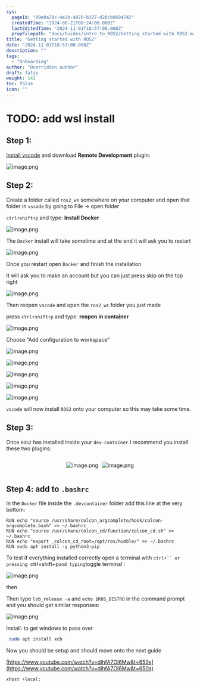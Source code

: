 ```yaml
---
sys:
  pageId: "89e0a78c-4e2b-4070-b327-d28cb0694742"
  createdTime: "2024-08-21T00:24:00.000Z"
  lastEditedTime: "2024-11-01T18:57:00.000Z"
  propFilepath: "docs/Guides/intro_to_ROS2/Getting started with ROS2.md"
title: "Getting started with ROS2"
date: "2024-11-01T18:57:00.000Z"
description: ""
tags:
  - "Onboarding"
author: "Overridden author"
draft: false
weight: 141
toc: false
icon: ""
---
```


# TODO: add wsl install

## Step 1:

[Install vscode](https://code.visualstudio.com/download) and download **Remote Development** plugin:

![image.png](https://prod-files-secure.s3.us-west-2.amazonaws.com/d518164a-d88e-44d1-a4ee-3adb3bd8bce0/efb52993-1881-4a40-b95e-6f020334f022/image.png?X-Amz-Algorithm=AWS4-HMAC-SHA256&X-Amz-Content-Sha256=UNSIGNED-PAYLOAD&X-Amz-Credential=ASIAZI2LB466ZPIFRI3B%2F20250129%2Fus-west-2%2Fs3%2Faws4_request&X-Amz-Date=20250129T061043Z&X-Amz-Expires=3600&X-Amz-Security-Token=IQoJb3JpZ2luX2VjEHwaCXVzLXdlc3QtMiJHMEUCIEjruhJAF17ercpiiy94Jl2dDQid8Bm4L7U6AiZSFiJAAiEAn7zz266bUY8XL%2Fpj5uLbwyvy8iffLQptlq9YyvJ0iDQqiAQIhP%2F%2F%2F%2F%2F%2F%2F%2F%2F%2FARAAGgw2Mzc0MjMxODM4MDUiDO9WZHyQFlZusXPOmSrcA2IHvU98m0HMoGjahspTb9GaPyNLdvWb8dfLWP0%2BidB7OpChmCgsi69t9Qci8aKLI2q9DcSyTeu52vA8wTgXusu6e62u0CpgnlyGWpf15nVlfRaHaGcy1zio26zmOrHf28DWNmKPiQcqvl1m1HXTR46ov3Pkx14lfZ08RYrrYYTmP51c%2B1aHtGld10ienmIxe1azbiQPeLKy9YZDWRXRg%2F2Chiov7Q2s5jfYnsOWmNSMaqO%2BFk%2FapndCm10%2F2KZnFCby3%2BYKfWVaiNSFDQ%2BLnvcR%2B8Q4PddfrlvSsTEKq2%2BUtuSpHUXrceOclbCQSIFlq3Ll7P8RjrCZweHpsa1RynMmuty1Ywzx5uLz5ccDYpG6s0QBr7R0YjFk8X8aUH6YfIEiEtGbqDDr3zamiW2Hu6U9i1IsQIoOJT49IOqxEnQuGleu84OSN5ZTN%2BVN71IEXhueiX4i4Fu5bxcSCJqrLRdK%2BwGsktnP2c%2FzQKCgiVPaAW2cSRdJBcFnKqEkl3gOTn%2Fi%2Fda5TdflCibWu9qlMVnkacHcmplOCubud3gCLoKLQk9Gp1IImAe7YHbs4BFgAPzv7%2Fiw%2BKvfHSQFXL%2BkMzGZpq5z0zUYKJEG42IIw1p%2FOA6oqzoQXnBinuNNMOC85rwGOqUB%2F8g7BU5jr6u4HXVf%2FjQYnxSM4UsL5QLm64mq4C9%2BfFG6yYl5jf52wlZPNh1mEeyu9xiGSjIjsuS2O2fZDf7j8FwNfTSTZa3DOEpbIPuDdiq%2FGiz%2BpiWouo6SfgX3X5cJOialoijai0jUcEp23lzFBZI1AgPpszpDk4%2FVFBB9c%2Fz0zw4ELv%2FgSudNOpvbAsv2V1GrgKwSOL4wJGvmG97mAJGouPQU&X-Amz-Signature=0d61c1c8cb9d560d6fedd96b36fb28bc79b89d14504bf00c59a1cc5807840cb1&X-Amz-SignedHeaders=host&x-id=GetObject)

## Step 2:

Create a folder called `ros2_ws` somewhere on your computer and open that folder in `vscode` by going to File → open folder 

`ctrl+shift+p` and type: **Install Docker**

![image.png](https://prod-files-secure.s3.us-west-2.amazonaws.com/d518164a-d88e-44d1-a4ee-3adb3bd8bce0/2269dc0e-1cd5-47ff-bceb-c04ad9b2eab0/image.png?X-Amz-Algorithm=AWS4-HMAC-SHA256&X-Amz-Content-Sha256=UNSIGNED-PAYLOAD&X-Amz-Credential=ASIAZI2LB466ZPIFRI3B%2F20250129%2Fus-west-2%2Fs3%2Faws4_request&X-Amz-Date=20250129T061043Z&X-Amz-Expires=3600&X-Amz-Security-Token=IQoJb3JpZ2luX2VjEHwaCXVzLXdlc3QtMiJHMEUCIEjruhJAF17ercpiiy94Jl2dDQid8Bm4L7U6AiZSFiJAAiEAn7zz266bUY8XL%2Fpj5uLbwyvy8iffLQptlq9YyvJ0iDQqiAQIhP%2F%2F%2F%2F%2F%2F%2F%2F%2F%2FARAAGgw2Mzc0MjMxODM4MDUiDO9WZHyQFlZusXPOmSrcA2IHvU98m0HMoGjahspTb9GaPyNLdvWb8dfLWP0%2BidB7OpChmCgsi69t9Qci8aKLI2q9DcSyTeu52vA8wTgXusu6e62u0CpgnlyGWpf15nVlfRaHaGcy1zio26zmOrHf28DWNmKPiQcqvl1m1HXTR46ov3Pkx14lfZ08RYrrYYTmP51c%2B1aHtGld10ienmIxe1azbiQPeLKy9YZDWRXRg%2F2Chiov7Q2s5jfYnsOWmNSMaqO%2BFk%2FapndCm10%2F2KZnFCby3%2BYKfWVaiNSFDQ%2BLnvcR%2B8Q4PddfrlvSsTEKq2%2BUtuSpHUXrceOclbCQSIFlq3Ll7P8RjrCZweHpsa1RynMmuty1Ywzx5uLz5ccDYpG6s0QBr7R0YjFk8X8aUH6YfIEiEtGbqDDr3zamiW2Hu6U9i1IsQIoOJT49IOqxEnQuGleu84OSN5ZTN%2BVN71IEXhueiX4i4Fu5bxcSCJqrLRdK%2BwGsktnP2c%2FzQKCgiVPaAW2cSRdJBcFnKqEkl3gOTn%2Fi%2Fda5TdflCibWu9qlMVnkacHcmplOCubud3gCLoKLQk9Gp1IImAe7YHbs4BFgAPzv7%2Fiw%2BKvfHSQFXL%2BkMzGZpq5z0zUYKJEG42IIw1p%2FOA6oqzoQXnBinuNNMOC85rwGOqUB%2F8g7BU5jr6u4HXVf%2FjQYnxSM4UsL5QLm64mq4C9%2BfFG6yYl5jf52wlZPNh1mEeyu9xiGSjIjsuS2O2fZDf7j8FwNfTSTZa3DOEpbIPuDdiq%2FGiz%2BpiWouo6SfgX3X5cJOialoijai0jUcEp23lzFBZI1AgPpszpDk4%2FVFBB9c%2Fz0zw4ELv%2FgSudNOpvbAsv2V1GrgKwSOL4wJGvmG97mAJGouPQU&X-Amz-Signature=e9c951aa4cea4c562666aa00f334a507e4fc32fb368403607fd057694057cfc9&X-Amz-SignedHeaders=host&x-id=GetObject)

The `Docker` install will take sometime and at the end it will ask you to restart

![image.png](https://prod-files-secure.s3.us-west-2.amazonaws.com/d518164a-d88e-44d1-a4ee-3adb3bd8bce0/ed233f78-be33-4b1f-b89c-9c346c0e961e/image.png?X-Amz-Algorithm=AWS4-HMAC-SHA256&X-Amz-Content-Sha256=UNSIGNED-PAYLOAD&X-Amz-Credential=ASIAZI2LB466ZPIFRI3B%2F20250129%2Fus-west-2%2Fs3%2Faws4_request&X-Amz-Date=20250129T061043Z&X-Amz-Expires=3600&X-Amz-Security-Token=IQoJb3JpZ2luX2VjEHwaCXVzLXdlc3QtMiJHMEUCIEjruhJAF17ercpiiy94Jl2dDQid8Bm4L7U6AiZSFiJAAiEAn7zz266bUY8XL%2Fpj5uLbwyvy8iffLQptlq9YyvJ0iDQqiAQIhP%2F%2F%2F%2F%2F%2F%2F%2F%2F%2FARAAGgw2Mzc0MjMxODM4MDUiDO9WZHyQFlZusXPOmSrcA2IHvU98m0HMoGjahspTb9GaPyNLdvWb8dfLWP0%2BidB7OpChmCgsi69t9Qci8aKLI2q9DcSyTeu52vA8wTgXusu6e62u0CpgnlyGWpf15nVlfRaHaGcy1zio26zmOrHf28DWNmKPiQcqvl1m1HXTR46ov3Pkx14lfZ08RYrrYYTmP51c%2B1aHtGld10ienmIxe1azbiQPeLKy9YZDWRXRg%2F2Chiov7Q2s5jfYnsOWmNSMaqO%2BFk%2FapndCm10%2F2KZnFCby3%2BYKfWVaiNSFDQ%2BLnvcR%2B8Q4PddfrlvSsTEKq2%2BUtuSpHUXrceOclbCQSIFlq3Ll7P8RjrCZweHpsa1RynMmuty1Ywzx5uLz5ccDYpG6s0QBr7R0YjFk8X8aUH6YfIEiEtGbqDDr3zamiW2Hu6U9i1IsQIoOJT49IOqxEnQuGleu84OSN5ZTN%2BVN71IEXhueiX4i4Fu5bxcSCJqrLRdK%2BwGsktnP2c%2FzQKCgiVPaAW2cSRdJBcFnKqEkl3gOTn%2Fi%2Fda5TdflCibWu9qlMVnkacHcmplOCubud3gCLoKLQk9Gp1IImAe7YHbs4BFgAPzv7%2Fiw%2BKvfHSQFXL%2BkMzGZpq5z0zUYKJEG42IIw1p%2FOA6oqzoQXnBinuNNMOC85rwGOqUB%2F8g7BU5jr6u4HXVf%2FjQYnxSM4UsL5QLm64mq4C9%2BfFG6yYl5jf52wlZPNh1mEeyu9xiGSjIjsuS2O2fZDf7j8FwNfTSTZa3DOEpbIPuDdiq%2FGiz%2BpiWouo6SfgX3X5cJOialoijai0jUcEp23lzFBZI1AgPpszpDk4%2FVFBB9c%2Fz0zw4ELv%2FgSudNOpvbAsv2V1GrgKwSOL4wJGvmG97mAJGouPQU&X-Amz-Signature=ab7b413e0aad49dfad99f69d81cb3b643fe7caf300665f6c18c903e88d2cce00&X-Amz-SignedHeaders=host&x-id=GetObject)

Once you restart open `Docker` and finish the installation

It will ask you to make an account but you can just press skip on the top right

![image.png](https://prod-files-secure.s3.us-west-2.amazonaws.com/d518164a-d88e-44d1-a4ee-3adb3bd8bce0/21010ad9-1659-4fd9-9f59-9932a09b2a3d/image.png?X-Amz-Algorithm=AWS4-HMAC-SHA256&X-Amz-Content-Sha256=UNSIGNED-PAYLOAD&X-Amz-Credential=ASIAZI2LB466ZPIFRI3B%2F20250129%2Fus-west-2%2Fs3%2Faws4_request&X-Amz-Date=20250129T061043Z&X-Amz-Expires=3600&X-Amz-Security-Token=IQoJb3JpZ2luX2VjEHwaCXVzLXdlc3QtMiJHMEUCIEjruhJAF17ercpiiy94Jl2dDQid8Bm4L7U6AiZSFiJAAiEAn7zz266bUY8XL%2Fpj5uLbwyvy8iffLQptlq9YyvJ0iDQqiAQIhP%2F%2F%2F%2F%2F%2F%2F%2F%2F%2FARAAGgw2Mzc0MjMxODM4MDUiDO9WZHyQFlZusXPOmSrcA2IHvU98m0HMoGjahspTb9GaPyNLdvWb8dfLWP0%2BidB7OpChmCgsi69t9Qci8aKLI2q9DcSyTeu52vA8wTgXusu6e62u0CpgnlyGWpf15nVlfRaHaGcy1zio26zmOrHf28DWNmKPiQcqvl1m1HXTR46ov3Pkx14lfZ08RYrrYYTmP51c%2B1aHtGld10ienmIxe1azbiQPeLKy9YZDWRXRg%2F2Chiov7Q2s5jfYnsOWmNSMaqO%2BFk%2FapndCm10%2F2KZnFCby3%2BYKfWVaiNSFDQ%2BLnvcR%2B8Q4PddfrlvSsTEKq2%2BUtuSpHUXrceOclbCQSIFlq3Ll7P8RjrCZweHpsa1RynMmuty1Ywzx5uLz5ccDYpG6s0QBr7R0YjFk8X8aUH6YfIEiEtGbqDDr3zamiW2Hu6U9i1IsQIoOJT49IOqxEnQuGleu84OSN5ZTN%2BVN71IEXhueiX4i4Fu5bxcSCJqrLRdK%2BwGsktnP2c%2FzQKCgiVPaAW2cSRdJBcFnKqEkl3gOTn%2Fi%2Fda5TdflCibWu9qlMVnkacHcmplOCubud3gCLoKLQk9Gp1IImAe7YHbs4BFgAPzv7%2Fiw%2BKvfHSQFXL%2BkMzGZpq5z0zUYKJEG42IIw1p%2FOA6oqzoQXnBinuNNMOC85rwGOqUB%2F8g7BU5jr6u4HXVf%2FjQYnxSM4UsL5QLm64mq4C9%2BfFG6yYl5jf52wlZPNh1mEeyu9xiGSjIjsuS2O2fZDf7j8FwNfTSTZa3DOEpbIPuDdiq%2FGiz%2BpiWouo6SfgX3X5cJOialoijai0jUcEp23lzFBZI1AgPpszpDk4%2FVFBB9c%2Fz0zw4ELv%2FgSudNOpvbAsv2V1GrgKwSOL4wJGvmG97mAJGouPQU&X-Amz-Signature=02a63a1b92acf6e53a7c156f86557e9e489a6206a2c86fc677c8705ede0fc2ec&X-Amz-SignedHeaders=host&x-id=GetObject)

Then reopen `vscode` and open the `ros2_ws` folder you just made

press `ctrl+shift+p` and type: **reopen in container**

![image.png](https://prod-files-secure.s3.us-west-2.amazonaws.com/d518164a-d88e-44d1-a4ee-3adb3bd8bce0/4e93b8c2-41ad-488c-8095-c74205196118/image.png?X-Amz-Algorithm=AWS4-HMAC-SHA256&X-Amz-Content-Sha256=UNSIGNED-PAYLOAD&X-Amz-Credential=ASIAZI2LB466ZPIFRI3B%2F20250129%2Fus-west-2%2Fs3%2Faws4_request&X-Amz-Date=20250129T061043Z&X-Amz-Expires=3600&X-Amz-Security-Token=IQoJb3JpZ2luX2VjEHwaCXVzLXdlc3QtMiJHMEUCIEjruhJAF17ercpiiy94Jl2dDQid8Bm4L7U6AiZSFiJAAiEAn7zz266bUY8XL%2Fpj5uLbwyvy8iffLQptlq9YyvJ0iDQqiAQIhP%2F%2F%2F%2F%2F%2F%2F%2F%2F%2FARAAGgw2Mzc0MjMxODM4MDUiDO9WZHyQFlZusXPOmSrcA2IHvU98m0HMoGjahspTb9GaPyNLdvWb8dfLWP0%2BidB7OpChmCgsi69t9Qci8aKLI2q9DcSyTeu52vA8wTgXusu6e62u0CpgnlyGWpf15nVlfRaHaGcy1zio26zmOrHf28DWNmKPiQcqvl1m1HXTR46ov3Pkx14lfZ08RYrrYYTmP51c%2B1aHtGld10ienmIxe1azbiQPeLKy9YZDWRXRg%2F2Chiov7Q2s5jfYnsOWmNSMaqO%2BFk%2FapndCm10%2F2KZnFCby3%2BYKfWVaiNSFDQ%2BLnvcR%2B8Q4PddfrlvSsTEKq2%2BUtuSpHUXrceOclbCQSIFlq3Ll7P8RjrCZweHpsa1RynMmuty1Ywzx5uLz5ccDYpG6s0QBr7R0YjFk8X8aUH6YfIEiEtGbqDDr3zamiW2Hu6U9i1IsQIoOJT49IOqxEnQuGleu84OSN5ZTN%2BVN71IEXhueiX4i4Fu5bxcSCJqrLRdK%2BwGsktnP2c%2FzQKCgiVPaAW2cSRdJBcFnKqEkl3gOTn%2Fi%2Fda5TdflCibWu9qlMVnkacHcmplOCubud3gCLoKLQk9Gp1IImAe7YHbs4BFgAPzv7%2Fiw%2BKvfHSQFXL%2BkMzGZpq5z0zUYKJEG42IIw1p%2FOA6oqzoQXnBinuNNMOC85rwGOqUB%2F8g7BU5jr6u4HXVf%2FjQYnxSM4UsL5QLm64mq4C9%2BfFG6yYl5jf52wlZPNh1mEeyu9xiGSjIjsuS2O2fZDf7j8FwNfTSTZa3DOEpbIPuDdiq%2FGiz%2BpiWouo6SfgX3X5cJOialoijai0jUcEp23lzFBZI1AgPpszpDk4%2FVFBB9c%2Fz0zw4ELv%2FgSudNOpvbAsv2V1GrgKwSOL4wJGvmG97mAJGouPQU&X-Amz-Signature=a3d801476aa66c3cdf33e882372c4d6d45e2b9cf6c7d40338842b0b97b19dd68&X-Amz-SignedHeaders=host&x-id=GetObject)

Choose “Add configuration to workspace”

![image.png](https://prod-files-secure.s3.us-west-2.amazonaws.com/d518164a-d88e-44d1-a4ee-3adb3bd8bce0/9560b282-5060-4989-ba37-97e7b2c22476/image.png?X-Amz-Algorithm=AWS4-HMAC-SHA256&X-Amz-Content-Sha256=UNSIGNED-PAYLOAD&X-Amz-Credential=ASIAZI2LB466ZPIFRI3B%2F20250129%2Fus-west-2%2Fs3%2Faws4_request&X-Amz-Date=20250129T061043Z&X-Amz-Expires=3600&X-Amz-Security-Token=IQoJb3JpZ2luX2VjEHwaCXVzLXdlc3QtMiJHMEUCIEjruhJAF17ercpiiy94Jl2dDQid8Bm4L7U6AiZSFiJAAiEAn7zz266bUY8XL%2Fpj5uLbwyvy8iffLQptlq9YyvJ0iDQqiAQIhP%2F%2F%2F%2F%2F%2F%2F%2F%2F%2FARAAGgw2Mzc0MjMxODM4MDUiDO9WZHyQFlZusXPOmSrcA2IHvU98m0HMoGjahspTb9GaPyNLdvWb8dfLWP0%2BidB7OpChmCgsi69t9Qci8aKLI2q9DcSyTeu52vA8wTgXusu6e62u0CpgnlyGWpf15nVlfRaHaGcy1zio26zmOrHf28DWNmKPiQcqvl1m1HXTR46ov3Pkx14lfZ08RYrrYYTmP51c%2B1aHtGld10ienmIxe1azbiQPeLKy9YZDWRXRg%2F2Chiov7Q2s5jfYnsOWmNSMaqO%2BFk%2FapndCm10%2F2KZnFCby3%2BYKfWVaiNSFDQ%2BLnvcR%2B8Q4PddfrlvSsTEKq2%2BUtuSpHUXrceOclbCQSIFlq3Ll7P8RjrCZweHpsa1RynMmuty1Ywzx5uLz5ccDYpG6s0QBr7R0YjFk8X8aUH6YfIEiEtGbqDDr3zamiW2Hu6U9i1IsQIoOJT49IOqxEnQuGleu84OSN5ZTN%2BVN71IEXhueiX4i4Fu5bxcSCJqrLRdK%2BwGsktnP2c%2FzQKCgiVPaAW2cSRdJBcFnKqEkl3gOTn%2Fi%2Fda5TdflCibWu9qlMVnkacHcmplOCubud3gCLoKLQk9Gp1IImAe7YHbs4BFgAPzv7%2Fiw%2BKvfHSQFXL%2BkMzGZpq5z0zUYKJEG42IIw1p%2FOA6oqzoQXnBinuNNMOC85rwGOqUB%2F8g7BU5jr6u4HXVf%2FjQYnxSM4UsL5QLm64mq4C9%2BfFG6yYl5jf52wlZPNh1mEeyu9xiGSjIjsuS2O2fZDf7j8FwNfTSTZa3DOEpbIPuDdiq%2FGiz%2BpiWouo6SfgX3X5cJOialoijai0jUcEp23lzFBZI1AgPpszpDk4%2FVFBB9c%2Fz0zw4ELv%2FgSudNOpvbAsv2V1GrgKwSOL4wJGvmG97mAJGouPQU&X-Amz-Signature=7146dccc471669b9533386d79718d8ba2dec89d2a0986bd1b2d6265a8587bbfd&X-Amz-SignedHeaders=host&x-id=GetObject)

![image.png](https://prod-files-secure.s3.us-west-2.amazonaws.com/d518164a-d88e-44d1-a4ee-3adb3bd8bce0/2ee63f81-886b-48e8-a553-dc6e5eac99e4/image.png?X-Amz-Algorithm=AWS4-HMAC-SHA256&X-Amz-Content-Sha256=UNSIGNED-PAYLOAD&X-Amz-Credential=ASIAZI2LB466ZPIFRI3B%2F20250129%2Fus-west-2%2Fs3%2Faws4_request&X-Amz-Date=20250129T061043Z&X-Amz-Expires=3600&X-Amz-Security-Token=IQoJb3JpZ2luX2VjEHwaCXVzLXdlc3QtMiJHMEUCIEjruhJAF17ercpiiy94Jl2dDQid8Bm4L7U6AiZSFiJAAiEAn7zz266bUY8XL%2Fpj5uLbwyvy8iffLQptlq9YyvJ0iDQqiAQIhP%2F%2F%2F%2F%2F%2F%2F%2F%2F%2FARAAGgw2Mzc0MjMxODM4MDUiDO9WZHyQFlZusXPOmSrcA2IHvU98m0HMoGjahspTb9GaPyNLdvWb8dfLWP0%2BidB7OpChmCgsi69t9Qci8aKLI2q9DcSyTeu52vA8wTgXusu6e62u0CpgnlyGWpf15nVlfRaHaGcy1zio26zmOrHf28DWNmKPiQcqvl1m1HXTR46ov3Pkx14lfZ08RYrrYYTmP51c%2B1aHtGld10ienmIxe1azbiQPeLKy9YZDWRXRg%2F2Chiov7Q2s5jfYnsOWmNSMaqO%2BFk%2FapndCm10%2F2KZnFCby3%2BYKfWVaiNSFDQ%2BLnvcR%2B8Q4PddfrlvSsTEKq2%2BUtuSpHUXrceOclbCQSIFlq3Ll7P8RjrCZweHpsa1RynMmuty1Ywzx5uLz5ccDYpG6s0QBr7R0YjFk8X8aUH6YfIEiEtGbqDDr3zamiW2Hu6U9i1IsQIoOJT49IOqxEnQuGleu84OSN5ZTN%2BVN71IEXhueiX4i4Fu5bxcSCJqrLRdK%2BwGsktnP2c%2FzQKCgiVPaAW2cSRdJBcFnKqEkl3gOTn%2Fi%2Fda5TdflCibWu9qlMVnkacHcmplOCubud3gCLoKLQk9Gp1IImAe7YHbs4BFgAPzv7%2Fiw%2BKvfHSQFXL%2BkMzGZpq5z0zUYKJEG42IIw1p%2FOA6oqzoQXnBinuNNMOC85rwGOqUB%2F8g7BU5jr6u4HXVf%2FjQYnxSM4UsL5QLm64mq4C9%2BfFG6yYl5jf52wlZPNh1mEeyu9xiGSjIjsuS2O2fZDf7j8FwNfTSTZa3DOEpbIPuDdiq%2FGiz%2BpiWouo6SfgX3X5cJOialoijai0jUcEp23lzFBZI1AgPpszpDk4%2FVFBB9c%2Fz0zw4ELv%2FgSudNOpvbAsv2V1GrgKwSOL4wJGvmG97mAJGouPQU&X-Amz-Signature=5e75ee34322da542bfb4440d96b4d6549578da594795446c753e36de8d85aab5&X-Amz-SignedHeaders=host&x-id=GetObject)

![image.png](https://prod-files-secure.s3.us-west-2.amazonaws.com/d518164a-d88e-44d1-a4ee-3adb3bd8bce0/ae1580b2-b048-407e-aed9-b584224a7a04/image.png?X-Amz-Algorithm=AWS4-HMAC-SHA256&X-Amz-Content-Sha256=UNSIGNED-PAYLOAD&X-Amz-Credential=ASIAZI2LB466ZPIFRI3B%2F20250129%2Fus-west-2%2Fs3%2Faws4_request&X-Amz-Date=20250129T061043Z&X-Amz-Expires=3600&X-Amz-Security-Token=IQoJb3JpZ2luX2VjEHwaCXVzLXdlc3QtMiJHMEUCIEjruhJAF17ercpiiy94Jl2dDQid8Bm4L7U6AiZSFiJAAiEAn7zz266bUY8XL%2Fpj5uLbwyvy8iffLQptlq9YyvJ0iDQqiAQIhP%2F%2F%2F%2F%2F%2F%2F%2F%2F%2FARAAGgw2Mzc0MjMxODM4MDUiDO9WZHyQFlZusXPOmSrcA2IHvU98m0HMoGjahspTb9GaPyNLdvWb8dfLWP0%2BidB7OpChmCgsi69t9Qci8aKLI2q9DcSyTeu52vA8wTgXusu6e62u0CpgnlyGWpf15nVlfRaHaGcy1zio26zmOrHf28DWNmKPiQcqvl1m1HXTR46ov3Pkx14lfZ08RYrrYYTmP51c%2B1aHtGld10ienmIxe1azbiQPeLKy9YZDWRXRg%2F2Chiov7Q2s5jfYnsOWmNSMaqO%2BFk%2FapndCm10%2F2KZnFCby3%2BYKfWVaiNSFDQ%2BLnvcR%2B8Q4PddfrlvSsTEKq2%2BUtuSpHUXrceOclbCQSIFlq3Ll7P8RjrCZweHpsa1RynMmuty1Ywzx5uLz5ccDYpG6s0QBr7R0YjFk8X8aUH6YfIEiEtGbqDDr3zamiW2Hu6U9i1IsQIoOJT49IOqxEnQuGleu84OSN5ZTN%2BVN71IEXhueiX4i4Fu5bxcSCJqrLRdK%2BwGsktnP2c%2FzQKCgiVPaAW2cSRdJBcFnKqEkl3gOTn%2Fi%2Fda5TdflCibWu9qlMVnkacHcmplOCubud3gCLoKLQk9Gp1IImAe7YHbs4BFgAPzv7%2Fiw%2BKvfHSQFXL%2BkMzGZpq5z0zUYKJEG42IIw1p%2FOA6oqzoQXnBinuNNMOC85rwGOqUB%2F8g7BU5jr6u4HXVf%2FjQYnxSM4UsL5QLm64mq4C9%2BfFG6yYl5jf52wlZPNh1mEeyu9xiGSjIjsuS2O2fZDf7j8FwNfTSTZa3DOEpbIPuDdiq%2FGiz%2BpiWouo6SfgX3X5cJOialoijai0jUcEp23lzFBZI1AgPpszpDk4%2FVFBB9c%2Fz0zw4ELv%2FgSudNOpvbAsv2V1GrgKwSOL4wJGvmG97mAJGouPQU&X-Amz-Signature=4af3de900149edddbf3b70c438bb07a38e97c77445e52e54fbfd644a426fbc96&X-Amz-SignedHeaders=host&x-id=GetObject)

![image.png](https://prod-files-secure.s3.us-west-2.amazonaws.com/d518164a-d88e-44d1-a4ee-3adb3bd8bce0/53255b28-f75e-430f-b9e3-c0ac8577e42b/image.png?X-Amz-Algorithm=AWS4-HMAC-SHA256&X-Amz-Content-Sha256=UNSIGNED-PAYLOAD&X-Amz-Credential=ASIAZI2LB466ZPIFRI3B%2F20250129%2Fus-west-2%2Fs3%2Faws4_request&X-Amz-Date=20250129T061043Z&X-Amz-Expires=3600&X-Amz-Security-Token=IQoJb3JpZ2luX2VjEHwaCXVzLXdlc3QtMiJHMEUCIEjruhJAF17ercpiiy94Jl2dDQid8Bm4L7U6AiZSFiJAAiEAn7zz266bUY8XL%2Fpj5uLbwyvy8iffLQptlq9YyvJ0iDQqiAQIhP%2F%2F%2F%2F%2F%2F%2F%2F%2F%2FARAAGgw2Mzc0MjMxODM4MDUiDO9WZHyQFlZusXPOmSrcA2IHvU98m0HMoGjahspTb9GaPyNLdvWb8dfLWP0%2BidB7OpChmCgsi69t9Qci8aKLI2q9DcSyTeu52vA8wTgXusu6e62u0CpgnlyGWpf15nVlfRaHaGcy1zio26zmOrHf28DWNmKPiQcqvl1m1HXTR46ov3Pkx14lfZ08RYrrYYTmP51c%2B1aHtGld10ienmIxe1azbiQPeLKy9YZDWRXRg%2F2Chiov7Q2s5jfYnsOWmNSMaqO%2BFk%2FapndCm10%2F2KZnFCby3%2BYKfWVaiNSFDQ%2BLnvcR%2B8Q4PddfrlvSsTEKq2%2BUtuSpHUXrceOclbCQSIFlq3Ll7P8RjrCZweHpsa1RynMmuty1Ywzx5uLz5ccDYpG6s0QBr7R0YjFk8X8aUH6YfIEiEtGbqDDr3zamiW2Hu6U9i1IsQIoOJT49IOqxEnQuGleu84OSN5ZTN%2BVN71IEXhueiX4i4Fu5bxcSCJqrLRdK%2BwGsktnP2c%2FzQKCgiVPaAW2cSRdJBcFnKqEkl3gOTn%2Fi%2Fda5TdflCibWu9qlMVnkacHcmplOCubud3gCLoKLQk9Gp1IImAe7YHbs4BFgAPzv7%2Fiw%2BKvfHSQFXL%2BkMzGZpq5z0zUYKJEG42IIw1p%2FOA6oqzoQXnBinuNNMOC85rwGOqUB%2F8g7BU5jr6u4HXVf%2FjQYnxSM4UsL5QLm64mq4C9%2BfFG6yYl5jf52wlZPNh1mEeyu9xiGSjIjsuS2O2fZDf7j8FwNfTSTZa3DOEpbIPuDdiq%2FGiz%2BpiWouo6SfgX3X5cJOialoijai0jUcEp23lzFBZI1AgPpszpDk4%2FVFBB9c%2Fz0zw4ELv%2FgSudNOpvbAsv2V1GrgKwSOL4wJGvmG97mAJGouPQU&X-Amz-Signature=dd1cd031df434a20aafabe72d8a8a1ad713a83d3443a0e64b51708d1734fe545&X-Amz-SignedHeaders=host&x-id=GetObject)

![image.png](https://prod-files-secure.s3.us-west-2.amazonaws.com/d518164a-d88e-44d1-a4ee-3adb3bd8bce0/7c562767-5af9-4ffb-97d1-327bcdf4ee00/image.png?X-Amz-Algorithm=AWS4-HMAC-SHA256&X-Amz-Content-Sha256=UNSIGNED-PAYLOAD&X-Amz-Credential=ASIAZI2LB466ZPIFRI3B%2F20250129%2Fus-west-2%2Fs3%2Faws4_request&X-Amz-Date=20250129T061043Z&X-Amz-Expires=3600&X-Amz-Security-Token=IQoJb3JpZ2luX2VjEHwaCXVzLXdlc3QtMiJHMEUCIEjruhJAF17ercpiiy94Jl2dDQid8Bm4L7U6AiZSFiJAAiEAn7zz266bUY8XL%2Fpj5uLbwyvy8iffLQptlq9YyvJ0iDQqiAQIhP%2F%2F%2F%2F%2F%2F%2F%2F%2F%2FARAAGgw2Mzc0MjMxODM4MDUiDO9WZHyQFlZusXPOmSrcA2IHvU98m0HMoGjahspTb9GaPyNLdvWb8dfLWP0%2BidB7OpChmCgsi69t9Qci8aKLI2q9DcSyTeu52vA8wTgXusu6e62u0CpgnlyGWpf15nVlfRaHaGcy1zio26zmOrHf28DWNmKPiQcqvl1m1HXTR46ov3Pkx14lfZ08RYrrYYTmP51c%2B1aHtGld10ienmIxe1azbiQPeLKy9YZDWRXRg%2F2Chiov7Q2s5jfYnsOWmNSMaqO%2BFk%2FapndCm10%2F2KZnFCby3%2BYKfWVaiNSFDQ%2BLnvcR%2B8Q4PddfrlvSsTEKq2%2BUtuSpHUXrceOclbCQSIFlq3Ll7P8RjrCZweHpsa1RynMmuty1Ywzx5uLz5ccDYpG6s0QBr7R0YjFk8X8aUH6YfIEiEtGbqDDr3zamiW2Hu6U9i1IsQIoOJT49IOqxEnQuGleu84OSN5ZTN%2BVN71IEXhueiX4i4Fu5bxcSCJqrLRdK%2BwGsktnP2c%2FzQKCgiVPaAW2cSRdJBcFnKqEkl3gOTn%2Fi%2Fda5TdflCibWu9qlMVnkacHcmplOCubud3gCLoKLQk9Gp1IImAe7YHbs4BFgAPzv7%2Fiw%2BKvfHSQFXL%2BkMzGZpq5z0zUYKJEG42IIw1p%2FOA6oqzoQXnBinuNNMOC85rwGOqUB%2F8g7BU5jr6u4HXVf%2FjQYnxSM4UsL5QLm64mq4C9%2BfFG6yYl5jf52wlZPNh1mEeyu9xiGSjIjsuS2O2fZDf7j8FwNfTSTZa3DOEpbIPuDdiq%2FGiz%2BpiWouo6SfgX3X5cJOialoijai0jUcEp23lzFBZI1AgPpszpDk4%2FVFBB9c%2Fz0zw4ELv%2FgSudNOpvbAsv2V1GrgKwSOL4wJGvmG97mAJGouPQU&X-Amz-Signature=3174a48201c9b392e5ac8f39854644ced61280c816e3949c232f98361a698c66&X-Amz-SignedHeaders=host&x-id=GetObject)

`vscode` will now install `ROS2` onto your computer so this may take some time.

## Step 3:

Once `ROS2` has installed inside your `dev-container` I recommend you install these two plugins:

<div style="display: flex;flex-direction: row; column-gap:10px; max-width: 630px;justify-content: center;">
<div>

![image.png](https://prod-files-secure.s3.us-west-2.amazonaws.com/d518164a-d88e-44d1-a4ee-3adb3bd8bce0/3fc3d550-5a54-4ba1-ba6b-faa01cdb7369/image.png?X-Amz-Algorithm=AWS4-HMAC-SHA256&X-Amz-Content-Sha256=UNSIGNED-PAYLOAD&X-Amz-Credential=ASIAZI2LB466UZ63K5B7%2F20250129%2Fus-west-2%2Fs3%2Faws4_request&X-Amz-Date=20250129T061045Z&X-Amz-Expires=3600&X-Amz-Security-Token=IQoJb3JpZ2luX2VjEHwaCXVzLXdlc3QtMiJIMEYCIQDH5%2FKSM0XBR753aSrjHHb8yOd7FmKy0IV3cNqbFW%2BE7wIhAInGaxos1MLa6ZNrnluSdnaEKNRoYmQ8VobjOly9rgziKogECIT%2F%2F%2F%2F%2F%2F%2F%2F%2F%2FwEQABoMNjM3NDIzMTgzODA1IgyZfKEhidSOowE9LSUq3AMsyh23ukte1%2FPPYXOV4EjvvVADSJBSUpsnD6Csy0GCw3XSS6ImdIrqZJVPPqJGSy2gxOzOEib8Quh0CEbJvnS97m5awy1WFOHQxLei6RKelbFQrA03YfztfaisoU3XuMJgSzvbQ%2F3i767ZOlzrm6VYVQAgcyhxJm23HmaF41WurRjvHK4ffxmTw4w3wFVSvQz6qfdaDPU1tn4gUoDx9mNuaAX1%2BwMahXehRD2cGWjF6Fib7vubn2f7dSBoJp1retrYjqghuTRLLNWRFXbTWkV9llKkXlKBQZtEnr1mRW%2FF5o3fOeWuFYZarLCybY1ZWx5LcH9dUNTgIv6iNiYdx9jTR9zsCF7URN4kXSSz9qBgweAN2xG2iTd8wlnt7gYpSAxHG2eMoyXNXcmBftZQD%2BOA2PYt0j1hPHzDfBZpTGMPtQgTmT3TPq2rhvCHb9o%2Fv2Lc2f9IskoZtEsyozpXWgviLSWcp%2BBoouyisoRHKwZjpUPhplbfqwh3680am1PosoXNOUiVaNxSooJrIq842jralS6%2B%2Biz3uxC2MUljuEql%2BDYzOrmUgEND7wZHGnki%2FrlYJRe6Db0AB5LmMf3wxMXxFeTmfLYbXEek0AYeqQfhpmv9TDtDvNYiygzYzjDWvOa8BjqkAV8t5OuHWm%2B0YijiZjEhJPf9m1xsQyl3jBew1mANCfXpQjRgYSE4Hbs1VrJ06N9XEGoSXpleYjhXLi5DdIawMtcO%2FB4zZamrcuzDpPlZtSv%2FPJ9hpYYxxFq9aBvWzOdkEfEdc4tieIJn2fzLRYQaBs8wRxKJW%2BfyTdxDTw139XEfvDvE%2FDt0zEoYsFlBZB7oFFXdoY4CYnnOPzx9XWmQKbuwtfY8&X-Amz-Signature=2323414c10a8fd9d9ee49d1a0ad6b409add255ae4973a7da1962d29a4f5c9929&X-Amz-SignedHeaders=host&x-id=GetObject)

</div>
<div>

![image.png](https://prod-files-secure.s3.us-west-2.amazonaws.com/d518164a-d88e-44d1-a4ee-3adb3bd8bce0/d994cc66-13c2-4093-a5a3-f84cf4601a82/image.png?X-Amz-Algorithm=AWS4-HMAC-SHA256&X-Amz-Content-Sha256=UNSIGNED-PAYLOAD&X-Amz-Credential=ASIAZI2LB4667OOAKF3M%2F20250129%2Fus-west-2%2Fs3%2Faws4_request&X-Amz-Date=20250129T061045Z&X-Amz-Expires=3600&X-Amz-Security-Token=IQoJb3JpZ2luX2VjEHwaCXVzLXdlc3QtMiJIMEYCIQCbgwbFBJoHpgkAxB3ogCrxlzLtuLGyd3cuoleO3SWjSwIhAOynwVE85ipXq3em%2Bc64c1kSDrFComh287Y8lcTlA9OTKogECIT%2F%2F%2F%2F%2F%2F%2F%2F%2F%2FwEQABoMNjM3NDIzMTgzODA1IgwHYxlzps7iLFlvT1Yq3AN%2B9eaCrd9fYNV78%2BHf77MCRgVkjtUM1M0Dw%2BBeiFBqYv%2BG9v1Bd6gNj2Dt7H3G2u%2FnW3QPS6dZLbV366%2FZ0Q%2BCPV0if6JdDyzZO29SGi2SMZ68bIg%2FIKSsXZ3fx8asLptv9EV0es0xRBVZlQisb7BPtboGmRMe5%2FutotluC897leLRuwZZksHTurRDl2fORHVhudjeRv2R03x4qmRbtFHkFhDU2ELtNvKZEGzmiF3sm%2BPVzO27T30ntSbUpEA6H6hiFDEEF8Y4qrlXPfwNkufhC0C6hchU0rs563MGmZTshgn%2BHzVk153xbFyDeBH7KIm0d1kefdkdkQrAt4jlvHoh2DE6RXtgCkVZ3N3ZTxrvzGxUaEr83Mx1QiUX0hScE1xsPM54Gw9We1kQvhE1a6tmAw%2FVvx2Cozik823qbQyuL%2BPZroAWQSgPYkmWD4GtUX1h%2BfIFakzUcDJXXm%2FEXPEqHEKKjzkWJUhwacUZ8ErWyCAt7raQzcVfaJZn%2F1fa64KsHFRHvV4PcCJ9WU3oSjaaeqpEbZOkEXsVUoXLZLKpkKFx0Tlt8VzurvxoidaeasbuB5dePyjSBTJe%2FNf8H023FODr7JeZg0B%2BU59%2BacCumv2qlK1matB5uX3qfDCCvOa8BjqkAVEU95iZHDRFhrwvtdvwGYUx2LfJbitJ%2F2yoJwLDU3yMyfc2SmmXOCR7cesjtK6%2BwHJTVEiZp5kmVCD5wx4Y6XsJi2rBvglwPHMdIJ6GE6RmhNRiUnxRaTiREkKg9%2F4Wbn6a7JcMrnd4NioCnoRVhuwyaegZ2WVvxoCKnBR6io0EcA8GwbvPnP3t7n4AINEjX0Dn1RbIzjqTzbtWiorrB%2FJV0RDy&X-Amz-Signature=48603d3fd13150576a19613fdbfa9aca300e7c3c6a45e0d3a5ea15ab330af17a&X-Amz-SignedHeaders=host&x-id=GetObject)

</div>
</div>

## Step 4: add to `.bashrc`

In the `Docker` file inside the `.devcontainer` folder add this line at the very bottom: 

```docker
RUN echo "source /usr/share/colcon_argcomplete/hook/colcon-argcomplete.bash" >> ~/.bashrc
RUN echo "source /usr/share/colcon_cd/function/colcon_cd.sh" >> ~/.bashrc
RUN echo "export _colcon_cd_root=/opt/ros/humble/" >> ~/.bashrc
RUN sudo apt install -y python3-pip 
```

To test if everything installed correctly open a terminal with `ctrl+`` or pressing `ctrl+shift+p` and typing `toggle terminal`:

![image.png](https://prod-files-secure.s3.us-west-2.amazonaws.com/d518164a-d88e-44d1-a4ee-3adb3bd8bce0/6a4943d8-b04e-4c02-9a58-775f3384d1a5/image.png?X-Amz-Algorithm=AWS4-HMAC-SHA256&X-Amz-Content-Sha256=UNSIGNED-PAYLOAD&X-Amz-Credential=ASIAZI2LB466ZPIFRI3B%2F20250129%2Fus-west-2%2Fs3%2Faws4_request&X-Amz-Date=20250129T061043Z&X-Amz-Expires=3600&X-Amz-Security-Token=IQoJb3JpZ2luX2VjEHwaCXVzLXdlc3QtMiJHMEUCIEjruhJAF17ercpiiy94Jl2dDQid8Bm4L7U6AiZSFiJAAiEAn7zz266bUY8XL%2Fpj5uLbwyvy8iffLQptlq9YyvJ0iDQqiAQIhP%2F%2F%2F%2F%2F%2F%2F%2F%2F%2FARAAGgw2Mzc0MjMxODM4MDUiDO9WZHyQFlZusXPOmSrcA2IHvU98m0HMoGjahspTb9GaPyNLdvWb8dfLWP0%2BidB7OpChmCgsi69t9Qci8aKLI2q9DcSyTeu52vA8wTgXusu6e62u0CpgnlyGWpf15nVlfRaHaGcy1zio26zmOrHf28DWNmKPiQcqvl1m1HXTR46ov3Pkx14lfZ08RYrrYYTmP51c%2B1aHtGld10ienmIxe1azbiQPeLKy9YZDWRXRg%2F2Chiov7Q2s5jfYnsOWmNSMaqO%2BFk%2FapndCm10%2F2KZnFCby3%2BYKfWVaiNSFDQ%2BLnvcR%2B8Q4PddfrlvSsTEKq2%2BUtuSpHUXrceOclbCQSIFlq3Ll7P8RjrCZweHpsa1RynMmuty1Ywzx5uLz5ccDYpG6s0QBr7R0YjFk8X8aUH6YfIEiEtGbqDDr3zamiW2Hu6U9i1IsQIoOJT49IOqxEnQuGleu84OSN5ZTN%2BVN71IEXhueiX4i4Fu5bxcSCJqrLRdK%2BwGsktnP2c%2FzQKCgiVPaAW2cSRdJBcFnKqEkl3gOTn%2Fi%2Fda5TdflCibWu9qlMVnkacHcmplOCubud3gCLoKLQk9Gp1IImAe7YHbs4BFgAPzv7%2Fiw%2BKvfHSQFXL%2BkMzGZpq5z0zUYKJEG42IIw1p%2FOA6oqzoQXnBinuNNMOC85rwGOqUB%2F8g7BU5jr6u4HXVf%2FjQYnxSM4UsL5QLm64mq4C9%2BfFG6yYl5jf52wlZPNh1mEeyu9xiGSjIjsuS2O2fZDf7j8FwNfTSTZa3DOEpbIPuDdiq%2FGiz%2BpiWouo6SfgX3X5cJOialoijai0jUcEp23lzFBZI1AgPpszpDk4%2FVFBB9c%2Fz0zw4ELv%2FgSudNOpvbAsv2V1GrgKwSOL4wJGvmG97mAJGouPQU&X-Amz-Signature=ed82d8e53e546c76cec5978d468d3cce2d723b2676a43addbcd044a25e9fbaa5&X-Amz-SignedHeaders=host&x-id=GetObject)

then 

Then type `lsb_release -a` and `echo $ROS_DISTRO` in the command prompt and you should get similar responses:

![image.png](https://prod-files-secure.s3.us-west-2.amazonaws.com/d518164a-d88e-44d1-a4ee-3adb3bd8bce0/3e635dec-a805-4e85-8b9e-d000e5b71a4e/image.png?X-Amz-Algorithm=AWS4-HMAC-SHA256&X-Amz-Content-Sha256=UNSIGNED-PAYLOAD&X-Amz-Credential=ASIAZI2LB466ZPIFRI3B%2F20250129%2Fus-west-2%2Fs3%2Faws4_request&X-Amz-Date=20250129T061043Z&X-Amz-Expires=3600&X-Amz-Security-Token=IQoJb3JpZ2luX2VjEHwaCXVzLXdlc3QtMiJHMEUCIEjruhJAF17ercpiiy94Jl2dDQid8Bm4L7U6AiZSFiJAAiEAn7zz266bUY8XL%2Fpj5uLbwyvy8iffLQptlq9YyvJ0iDQqiAQIhP%2F%2F%2F%2F%2F%2F%2F%2F%2F%2FARAAGgw2Mzc0MjMxODM4MDUiDO9WZHyQFlZusXPOmSrcA2IHvU98m0HMoGjahspTb9GaPyNLdvWb8dfLWP0%2BidB7OpChmCgsi69t9Qci8aKLI2q9DcSyTeu52vA8wTgXusu6e62u0CpgnlyGWpf15nVlfRaHaGcy1zio26zmOrHf28DWNmKPiQcqvl1m1HXTR46ov3Pkx14lfZ08RYrrYYTmP51c%2B1aHtGld10ienmIxe1azbiQPeLKy9YZDWRXRg%2F2Chiov7Q2s5jfYnsOWmNSMaqO%2BFk%2FapndCm10%2F2KZnFCby3%2BYKfWVaiNSFDQ%2BLnvcR%2B8Q4PddfrlvSsTEKq2%2BUtuSpHUXrceOclbCQSIFlq3Ll7P8RjrCZweHpsa1RynMmuty1Ywzx5uLz5ccDYpG6s0QBr7R0YjFk8X8aUH6YfIEiEtGbqDDr3zamiW2Hu6U9i1IsQIoOJT49IOqxEnQuGleu84OSN5ZTN%2BVN71IEXhueiX4i4Fu5bxcSCJqrLRdK%2BwGsktnP2c%2FzQKCgiVPaAW2cSRdJBcFnKqEkl3gOTn%2Fi%2Fda5TdflCibWu9qlMVnkacHcmplOCubud3gCLoKLQk9Gp1IImAe7YHbs4BFgAPzv7%2Fiw%2BKvfHSQFXL%2BkMzGZpq5z0zUYKJEG42IIw1p%2FOA6oqzoQXnBinuNNMOC85rwGOqUB%2F8g7BU5jr6u4HXVf%2FjQYnxSM4UsL5QLm64mq4C9%2BfFG6yYl5jf52wlZPNh1mEeyu9xiGSjIjsuS2O2fZDf7j8FwNfTSTZa3DOEpbIPuDdiq%2FGiz%2BpiWouo6SfgX3X5cJOialoijai0jUcEp23lzFBZI1AgPpszpDk4%2FVFBB9c%2Fz0zw4ELv%2FgSudNOpvbAsv2V1GrgKwSOL4wJGvmG97mAJGouPQU&X-Amz-Signature=7d6e6498cda87aea572cd23427bf8d73804d9dca350a48e368c44b5619437828&X-Amz-SignedHeaders=host&x-id=GetObject)

Install:  to get windows to pass over

```bash
 sudo apt install xcb
```

Now you should be setup and should move onto the next guide 

[https://www.youtube.com/watch?v=dihfA7Ol6Mw&t=650s](https://www.youtube.com/watch?v=dihfA7Ol6Mw&t=650s)

```python
xhost +local:
```
